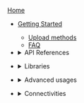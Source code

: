 [Home](https://github.com/stm32duino/wiki/wiki)

* [Getting Started](https://github.com/stm32duino/wiki/wiki/Getting-Started)
  * [Upload methods](https://github.com/stm32duino/wiki/wiki/Upload-methods)
  * [FAQ](https://github.com/stm32duino/wiki/wiki/FAQ)
* <details>
  <summary>API References</summary>

    * [Core](https://github.com/stm32duino/wiki/wiki/API#core)
      * [Core version](https://github.com/stm32duino/wiki/wiki/API#core-version)
      * [Core Callback](https://github.com/stm32duino/wiki/wiki/API#core-callback)
    * [Wiring](https://github.com/stm32duino/wiki/wiki/API#wiring)
      * [Analog](https://github.com/stm32duino/wiki/wiki/API#analog)
      * [HardwareSerial](https://github.com/stm32duino/wiki/wiki/API#hardwareserial)
      * [HardwareTimer](https://github.com/stm32duino/wiki/wiki/HardwareTimer-library)
    * [Built-In Library](https://github.com/stm32duino/wiki/wiki/API#built-in-library)
      * [SPI](https://github.com/stm32duino/wiki/wiki/API#spi)
      * [I2C](https://github.com/stm32duino/wiki/wiki/API#i2C)
      * [CMSIS DSP](https://github.com/stm32duino/wiki/wiki/API#cmsis-dsp)
      * [EEPROM emulation](https://github.com/stm32duino/wiki/wiki/API#EEPROM-Emulation)
      * [Servo](https://github.com/stm32duino/wiki/wiki/Servo-library)
    * [Other](https://github.com/stm32duino/wiki/wiki/API#other)
      * [Remembering variables across resets](https://github.com/stm32duino/wiki/wiki/API#Remembering-variables-across-resets)

</details>

* <details>
  <summary>Libraries</summary>
  
  * [Introduction](https://github.com/stm32duino/wiki/wiki/Libraries)
  * [Built-in (delivered with the core package)](https://github.com/stm32duino/wiki/wiki/Libraries#built-in-delivered-with-the-core-package)
  * [Dedicated](https://github.com/stm32duino/wiki/wiki/Libraries#dedicated)
  * [Expansion boards](https://github.com/stm32duino/wiki/wiki/Libraries#expansion-boards)
  * [Official from Arduino](https://github.com/stm32duino/wiki/wiki/Libraries#official-from-arduino)
  * [Third party](https://github.com/stm32duino/wiki/wiki/Libraries#third-party)
</details>

* <details>
  <summary>Advanced usages</summary>
  
  * Contributing
    * [Add a new variant (board)](https://github.com/stm32duino/wiki/wiki/Add-a-new-variant-%28board%29)
    * [Using git repository](https://github.com/stm32duino/wiki/wiki/Using-git-repository)
    * [Astyle](https://github.com/stm32duino/wiki/wiki/Astyle)
  * Customization
    * [Definitions](https://github.com/stm32duino/wiki/wiki/Custom-definitions)
    * [Build options (build_opt.h)](https://github.com/stm32duino/wiki/wiki/Customize-build-options-using-build_opt.h)
    * [HAL module configuration](https://github.com/stm32duino/wiki/wiki/HAL-configuration)
    * [Board support based on a core](https://github.com/stm32duino/wiki/wiki/Custom-board-based-on-a-core)
  * [How to debug](https://github.com/stm32duino/wiki/wiki/How-to-debug)
</details>

* <details>
  <summary>Connectivities</summary>

    * [BLE](https://github.com/stm32duino/wiki/wiki/stm32duinoble)
    * [LoRa](https://github.com/stm32duino/wiki/wiki/lora)

</details>
